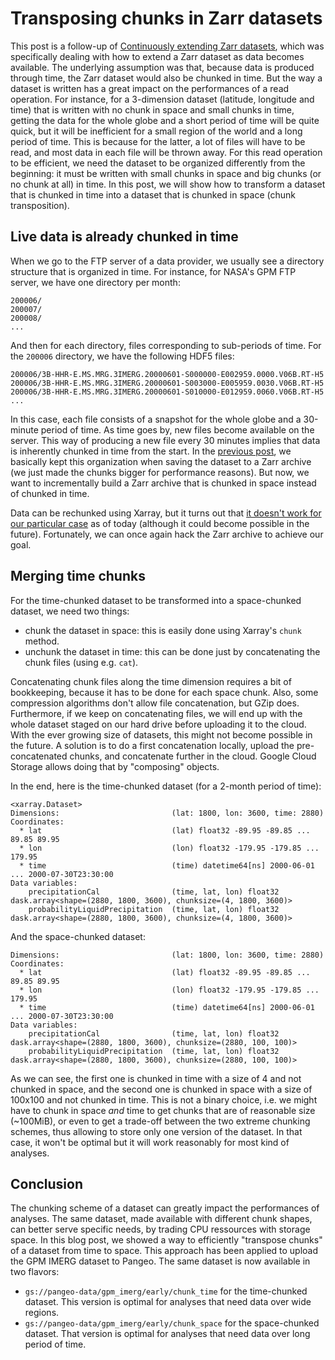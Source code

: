# Transposing chunks in Zarr datasets

This post is a follow-up of [Continuously extending Zarr
datasets](https://medium.com/pangeo/continuously-extending-zarr-datasets-c54fbad3967d),
which was specifically dealing with how to extend a Zarr dataset as data becomes
available. The underlying assumption was that, because data is produced through
time, the Zarr dataset would also be chunked in time. But the way a dataset is
written has a great impact on the performances of a read operation. For
instance, for a 3-dimension dataset (latitude, longitude and time) that is
written with no chunk in space and small chunks in time, getting the data for
the whole globe and a short period of time will be quite quick, but it will be
inefficient for a small region of the world and a long period of time. This is
because for the latter, a lot of files will have to be read, and most data in
each file will be thrown away. For this read operation to be efficient, we need
the dataset to be organized differently from the beginning: it must be written
with small chunks in space and big chunks (or no chunk at all) in time. In this
post, we will show how to transform a dataset that is chunked in time into a
dataset that is chunked in space (chunk transposition).

## Live data is already chunked in time


When we go to the FTP server of a data provider, we usually see a directory
structure that is organized in time. For instance, for NASA's GPM FTP server,
we have one directory per month:
```
200006/
200007/
200008/
...
```
And then for each directory, files corresponding to sub-periods of time. For
the `200006` directory, we have the following HDF5 files:
```
200006/3B-HHR-E.MS.MRG.3IMERG.20000601-S000000-E002959.0000.V06B.RT-H5
200006/3B-HHR-E.MS.MRG.3IMERG.20000601-S003000-E005959.0030.V06B.RT-H5
200006/3B-HHR-E.MS.MRG.3IMERG.20000601-S010000-E012959.0060.V06B.RT-H5
...
```
In this case, each file consists of a snapshot for the whole globe and a
30-minute period of time. As time goes by, new files become available on the
server. This way of producing a new file every 30 minutes implies that data is
inherently chunked in time from the start. In the [previous
post](https://medium.com/pangeo/continuously-extending-zarr-datasets-c54fbad3967d),
we basically kept this organization when saving the dataset to a Zarr archive
(we just made the chunks bigger for performance reasons). But now, we want to
incrementally build a Zarr archive that is chunked in space instead of chunked
in time.

Data can be rechunked using Xarray, but it turns out that [it doesn't work for
our particular
case](https://github.com/dask/dask/issues/5105#issuecomment-528084859) as of
today (although it could become possible in the future). Fortunately, we can
once again hack the Zarr archive to achieve our goal.

## Merging time chunks

For the time-chunked dataset to be transformed into a space-chunked dataset, we
need two things:

- chunk the dataset in space: this is easily done using Xarray's `chunk` method.
- unchunk the dataset in time: this can be done just by concatenating the chunk
  files (using e.g. `cat`).

Concatenating chunk files along the time dimension requires a bit of
bookkeeping, because it has to be done for each space chunk. Also, some
compression algorithms don't allow file concatenation, but GZip does.
Furthermore, if we keep on concatenating files, we will end up with the whole
dataset staged on our hard drive before uploading it to the cloud. With the ever
growing size of datasets, this might not become possible in the future. A
solution is to do a first concatenation locally, upload the pre-concatenated
chunks, and concatenate further in the cloud. Google Cloud Storage allows doing
that by "composing" objects.

In the end, here is the time-chunked dataset (for a 2-month period of time):
```
<xarray.Dataset>
Dimensions:                         (lat: 1800, lon: 3600, time: 2880)
Coordinates:
  * lat                             (lat) float32 -89.95 -89.85 ... 89.85 89.95
  * lon                             (lon) float32 -179.95 -179.85 ... 179.95
  * time                            (time) datetime64[ns] 2000-06-01 ... 2000-07-30T23:30:00
Data variables:
    precipitationCal                (time, lat, lon) float32 dask.array<shape=(2880, 1800, 3600), chunksize=(4, 1800, 3600)>
    probabilityLiquidPrecipitation  (time, lat, lon) float32 dask.array<shape=(2880, 1800, 3600), chunksize=(4, 1800, 3600)>
```

And the space-chunked dataset:
```
Dimensions:                         (lat: 1800, lon: 3600, time: 2880)
Coordinates:
  * lat                             (lat) float32 -89.95 -89.85 ... 89.85 89.95
  * lon                             (lon) float32 -179.95 -179.85 ... 179.95
  * time                            (time) datetime64[ns] 2000-06-01 ... 2000-07-30T23:30:00
Data variables:
    precipitationCal                (time, lat, lon) float32 dask.array<shape=(2880, 1800, 3600), chunksize=(2880, 100, 100)>
    probabilityLiquidPrecipitation  (time, lat, lon) float32 dask.array<shape=(2880, 1800, 3600), chunksize=(2880, 100, 100)>
```

As we can see, the first one is chunked in time with a size of 4 and not chunked
in space, and the second one is chunked in space with a size of 100x100 and not
chunked in time. This is not a binary choice, i.e. we might have to chunk in
space *and* time to get chunks that are of reasonable size (~100MiB), or even to
get a trade-off between the two extreme chunking schemes, thus allowing to store
only one version of the dataset. In that case, it won't be optimal but it will
work reasonably for most kind of analyses.

## Conclusion

The chunking scheme of a dataset can greatly impact the performances of
analyses. The same dataset, made available with different chunk shapes, can
better serve specific needs, by trading CPU ressources with storage space. In
this blog post, we showed a way to efficiently "transpose chunks" of a dataset
from time to space. This approach has been applied to upload the GPM IMERG
dataset to Pangeo. The same dataset is now available in two flavors:

- `gs://pangeo-data/gpm_imerg/early/chunk_time` for the time-chunked dataset.
  This version is optimal for analyses that need data over wide regions.
- `gs://pangeo-data/gpm_imerg/early/chunk_space` for the space-chunked dataset.
  That version is optimal for analyses that need data over long period of time.
